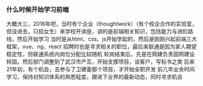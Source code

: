 ### 什么时候开始学习前端
大概大三，2016年吧，当时有个企业（thoughtwork）（有个校企合作的实验室，但没进去，只招女生）来学校开讲座，讲的是前端相关知识，包括能力与进阶路线，然后开始学习
当时是从html、css、js开始学起的，然后是刚刚兴起前端三大框架，vue、ng、react
招聘时也是寻求相关的职位，最后来联通是因为家人期望稳定性，但联通系统内岗位分配比较随机
轮岗结束后，先是在网建负责固网建设转固，然后部门调整到了武汉市产互，开始支撑项目，谈客户，写标书之类
后来21年初，有个机会，去参与了卫建委那个项目，才开始全职开发
前几年业余时间学习，保持对知识体系的熟悉程度，跟进下业界的最新动态，同时寻求机会